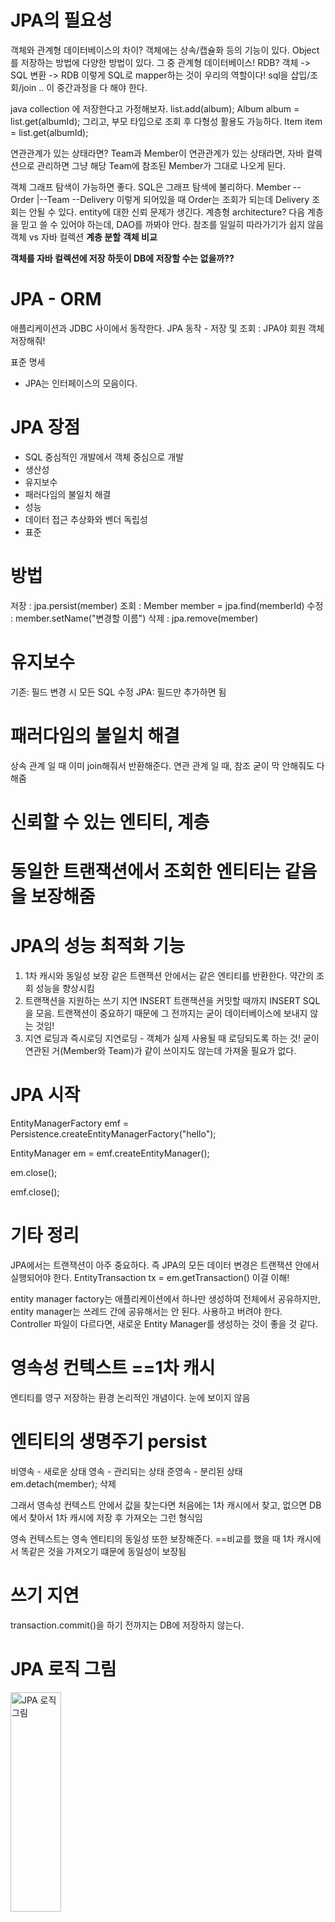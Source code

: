 # JPA의 필요성
객체와 관계형 데이터베이스의 차이?
객체에는 상속/캡슐화 등의 기능이 있다. 
Object를 저장하는 방법에 다양한 방법이 있다. 그 중 관계형 데이터베이스! RDB?
객체  ->  SQL 변환  ->  RDB 이렇게 SQL로 mapper하는 것이 우리의 역할이다!
sql을 삽입/조회/join .. 이 중간과정을 다 해야 한다.

java collection 에 저장한다고 가정해보자. 
list.add(album);
Album album = list.get(albumId);
그리고, 부모 타입으로 조회 후 다형성 활용도 가능하다.
Item item = list.get(albumId); 

연관관계가 있는 상태라면?
Team과 Member이 연관관계가 있는 상태라면, 자바 컬렉션으로 관리하면 그냥 해당 Team에 참조된 Member가 그대로 나오게 된다.

객체 그래프 탐색이 가능하면 좋다. 
SQL은 그래프 탐색에 불리하다. Member -- Order 
                             |--Team --Delivery 이렇게 되어있을 때 Order는 조회가 되는데 Delivery 조회는 안될 수 있다.
entity에 대한 신뢰 문제가 생긴다.
계층형 architecture? 다음 계층을 믿고 쓸 수 있어야 하는데, DAO를 까봐야 안다. 참조를 일일히 따라가기가 쉽지 않음
객체 vs 자바 컬렉션 **계층 분할** **객체 비교**

**객체를 자바 컬렉션에 저장 하듯이 DB에 저장할 수는 없을까??**


# JPA - ORM
애플리케이션과 JDBC 사이에서 동작한다.
JPA 동작 - 저장 및 조회 : JPA야 회원 객체 저장해줘!

표준 명세
- JPA는 인터페이스의 모음이다.

# JPA 장점
- SQL 중심적인 개발에서 객체 중심으로 개발
- 생산성
- 유지보수
- 패러다임의 불일치 해결
- 성능
- 데이터 접근 추상화와 벤더 독립성
- 표준

# 방법
저장 : jpa.persist(member)
조회 : Member member = jpa.find(memberId)
수정 : member.setName("변경할 이름")
삭제 : jpa.remove(member)

# 유지보수
기존: 필드 변경 시 모든 SQL 수정
JPA: 필드만 추가하면 됨

# 패러다임의 불일치 해결
상속 관계 일 때 이미 join해줘서 반환해준다.
연관 관계 일 때, 참조 굳이 막 안해줘도 다 해줌

# 신뢰할 수 있는 엔티티, 계층

# 동일한 트랜잭션에서 조회한 엔티티는 같음을 보장해줌

# JPA의 성능 최적화 기능
1. 1차 캐시와 동일성 보장
같은 트랜잭션 안에서는 같은 엔티티를 반환한다. 약간의 조회 성능을 향상시킴
2. 트랜잭션을 지원하는 쓰기 지연
INSERT
트랜잭션을 커밋할 때까지 INSERT SQL을 모음. 트랜잭션이 중요하기 때문에 그 전까지는 굳이 데이터베이스에 보내지 않는 것임!
3. 지연 로딩과 즉시로딩
지연로딩 - 객체가 실제 사용될 때 로딩되도록 하는 것! 
굳이 연관된 거(Member와 Team)가 같이 쓰이지도 않는데 가져올 필요가 없다.

# JPA 시작
EntityManagerFactory emf = Persistence.createEntityManagerFactory("hello");

EntityManager em = emf.createEntityManager();

em.close();

emf.close();

# 기타 정리
JPA에서는 트랜잭션이 아주 중요하다. 즉 JPA의 모든 데이터 변경은 트랜잭션 안에서 실행되어야 한다. EntityTransaction tx = em.getTransaction() 이걸 이해!

entity manager factory는 애플리케이션에서 하나만 생성하여 전체에서 공유하지만, entity manager는 쓰레드 간에 공유해서는 안 된다. 사용하고 버려야 한다.
Controller 파일이 다르다면, 새로운 Entity Manager를 생성하는 것이 좋을 것 같다.

# 영속성 컨텍스트 ==1차 캐시
엔티티를 영구 저장하는 환경
논리적인 개념이다. 눈에 보이지 않음

# 엔티티의 생명주기 persist
비영속 - 새로운 상태
영속 - 관리되는 상태
준영속 - 분리된 상태
em.detach(member);
삭제

그래서 영속성 컨텍스트 안에서 값을 찾는다면
처음에는 1차 캐시에서 찾고, 없으면 DB에서 찾아서 1차 캐시에 저장 후 가져오는 그런 형식임

영속 컨텍스트는 영속 엔티티의 동일성 또한 보장해준다.
==비교를 했을 때 1차 캐시에서 똑같은 것을 가져오기 떄문에 동일성이 보장됨

# 쓰기 지연
transaction.commit()을 하기 전까지는 DB에 저장하지 않는다.

# JPA 로직 그림
<img src="http://www.s-dhttps://velog.velcdn.com/cloudflare/seungho1216/06fb89f1-62dd-4447-81f0-66d469e0c5b2/%EC%98%81%EC%86%8D%EC%BB%A8%ED%85%8D%EC%8A%A4%ED%8A%B8%EC%A0%84%EC%B2%B4.png" width="40%" height="30%" title="px(픽셀) 크기 설정" alt="JPA 로직 그림"></img>

# 수정 시 변경 감지
entity 값을 바꾸려면 뭔가 set 후에 entity.persist();를 해야할 것 같지만 아님.
비밀은 영속성 컨텍스트 안에 있다. 커밋하는 시점에 무슨 일이 벌어지는가?
flush()가 호출됨 -> entity와 snapshot이 생기게 됨 -> JPA가 이걸 다 바뀌는지 계속 지켜보고 있다가 오? 하면서 자동으로 변경

<img src="https://user-images.githubusercontent.com/87989933/197335056-12530693-d980-4ce0-8c88-e3ca0d3129fa.png" width="40%" height="30%" title="px(픽셀) 크기 설정" alt="JPA 로직 그림"></img>

# 플러시
영속성 컨텍스트의 변경 내용을 DB에 반영

언제 플러시가 발생하는가?
> 변경감지 </br>
> 수정된 엔티티 쓰기 지연 SQL 저장소에 등록</br>
> 쓰기 지연 SQL 저장소의 쿼리를 DB에 전송 (등록, 수정, 삭제 쿼리)

어떻게 플러시?
> em.flush() - 강제 저장 (DB에 insert문 바로 적용됨)</br>
> 트랜잭션 커밋 - 플러시 자동 호출 </br>
> JPQL 쿼리 실행 - 플러시 자동 호출 </br> --em.persist 안해도 그냥 날라가는 구나 이해

# 플러시 특징
> 영속성 컨텍스트를 비우지 않음 </br>
> 영속성 컨텍스트의 변경 내용을 DB에 동기화 </br>
> 트랜잭션이라는 작업 단위가 중요 -> 커밋 직전에만 동기화하면 됨 </br>

# 영속 vs 준영속
### 영속 상태
생성한 객체를 em.persist()를 통해 영속성 컨텍스트에 저장하거나,

혹은 em.find()를 통해 DB에서 엔티티를 조회하면 영속성 컨텍스트에 저장되어 관리되어지므로 이때 영속 상태가 된다.

### 준영속 상태
em.detach(member); 이렇게 하면 영속상태에서 빠짐

준영속 상태로 만드는 방법?
> em.detach(member); 특정 entity를 영속상태에서 뺌 </br>
> em.clear(); 영속성 컨텍스트를 완전히 초기화
> em.close(); 영속성 컨텍스트를 종료

# hibernate.auto 설정 속성
create - 기존 테이블 삭제 후 다시 생성
create-drop - create와 같으나 종료 시점에 테이블 DROP
update - 변경분만 반영(운영DB에는 사용하면 안 됨)
validate - 엔티티와 테이블이 정상 매핑되었는지만 확인
none - 사용하지 않음

주로 개발 초기 단계는 create나 update,
테스트 서버는 update 또는 validate
스테이징과 운영 서버는 validate 또는 none

# Mapping Annotation
> @Column : 컬럼 매핑</br>
> @Temporal : 날짜 타입 매핑</br>
> @Enumerated : enum 타입 매핑   --원래는 ORDINAL(0,1,2 ...)이 기본인데 이렇게 하면 숫자로 되어 있어서 값이 바뀔 때 문제가 생김   
> @Lob : BLOB, CLOB 매핑 </br>
> @Transient : 특정 필드를 컬럼에 매핑하고 싶지 않을 때 - 생략하고 싶을 때</br>
> @Lob : 엄청 큰 (예를 들어 description) 문자열/숫자열을 넣을 때 

만약 어떤 컬럼 조건을 내가 세세하게 주고 싶다면? </br>
columnDefinition = "default 'EMPTY'" 뭐 이런 식으로 만들 수 있다!

# 기본키 매핑
@Id   
@GeneratedValue

권장하는 식별자 전략   
Long형 + 대체키 + 키 생성전략 사용   
GenerationType.SEQUENCE 면 전략이 1부터 시작해서 1만큼 증가되는 형식   
allocationSize = 50 이면 한 번 호출될 때마다 db id 50개가 한 번에 생성됨. 다 쓰면 51~100까지 생성

# 연관 관계의 매핑 
연관 관계의 주인(Owner)

Member와 Team   
Member 입장에서는 Team이 ManyToOne이다.   
즉,    
@ManyToOne @JoinColumn(name="Team_id")
Team team;

ManyToOne에 fetch라는 게 있는데 지연로딩 .. 나중에 더 공부하자!

# 객체 참조와 테이블의 양방향 매핑 ★★★

<img src="https://blog.kakaocdn.net/dn/bbfwZN/btqFNgJPObb/k4SbI2jWxrK66N8h3Wzu51/img.png" width="40%" height="30%" title="px(픽셀) 크기 설정" alt="JPA 로직 그림"></img>

그러면 위에서 만약 Team입장이라면,   
Team Entity 안에서는

@OneToMany(mappedBy = "team") //나는 팀으로 매핑되어있는 애야   
private List<Member> members = new ArrayList<>();

**객체와 테이블이 관계를 맺는 차이**
객체에서는 단방향이 두 개 있는 방식이고(참조가 두 개),   
테이블에서는 양쪽이 다 있는 방식이다. 

그러면 만약 Member에 있는 Team 이름을 바꾸고 싶다면 어떡하지?   
안되겠다. 룰이 생김. --> 연관 관계의 주인!!

연관관계의 주인만이 외래 키를 관리한다. *등록 수정 가능하다*
**외래키가 있는 곳을 주인으로 정하라.** 일 대 다 중에 '다' 쪽 !!!

팀에다가 멤버를 넣는 게 아니라   
멤버에다가 팀을 넣는 형식이다!!   

양방향 매핑 시 연관관계의 주인에 값을 입력해야 한다.   
(순수한 객체 관계를 고려하면 항상 **양쪽 다** 값을 입력해야 한다.)

### 그럼 어떻게??
연관관계 편의 메소드를 생성하자.
Member Entity Class 안에 이런 함수를 생성한다.
public void setTeam(Team team) {  -> 되도록이면 changeTeam으로 이름 바꾼다.   
    this.team = team;   
    team.getMembers().add(this);   
}   
  
이러면 원래 코드는   
Team team = new Team();   
team.setName("TeamA");   
em.persist(team);   

Member member = new Member();   
member.setUsername("member1");   
member.setTeam(team);     //team setting 시점에 member에도 넣어준다면 !!   
em.persist(member);

**team.getMembers().add(member);  --> 이 코드 지워도 됨**

## 주의
- Entity는 Controller에서 웬만하면 DTO로 변환해서 반환하자!    
(양방향 매핑 시에 무한 루프를 예방할 수 있음)

- 설계할 때는 일단 단방향만 표시해두고, 개발 시 양방향이 필요하다면 그 때 구현하자!

# 
